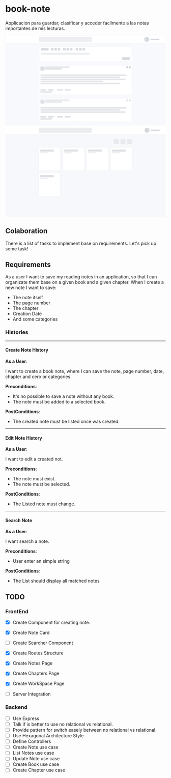 # book-note

Applicacion para guardar, clasificar y acceder facilmente a las notas importantes de mis lecturas.

![Preview](./preview.png)
![Preview](./preview.gif)

## Colaboration

There is a list of tasks to implement base on requirements. Let's pick up some task!

## Requirements

As a user I want to save my reading notes in an application, so that I can organizate them base on a given book and a given chapter. When I create a new note I want to save:

- The note itself
- The page number
- The chapter
- Creation Date
- And some categories

### Histories

---

#### Create Note History

**As a User**:

I want to create a book note, where I can save the note, page number, date, chapter and cero or categories.

**Preconditions**:

- It's no possible to save a note without any book.
- The note must be added to a selected book.

**PostConditions**:

- The created note must be listed once was created.

---

#### Edit Note History

**As a User**:

I want to edit a created not.

**Preconditions**:

- The note must exist.
- The note must be selected.

**PostConditions**:

- The Listed note must change.

---

#### Search Note

**As a User**:

I want search a note.

**Preconditions**:

- User enter an simple string

**PostConditions**:

- The List should display all matched notes


## TODO 

### FrontEnd

- [x] Create Component for creating note.
- [x] Create Note Card
- [ ] Create Searcher Component
- [x] Create Routes Structure
- [x] Create Notes Page
- [x] Create Chapters Page
- [x] Create WorkSpace Page
- [ ] Server Integration


### Backend

- [ ] Use Express
- [ ] Talk if is better to use no relational vs relational.
- [ ] Provide pattern for switch easely between no relational vs relational.
- [ ] Use Hexagonal Architecture Style
- [ ] Define Controllers
- [ ] Create Note use case
- [ ] List Notes use case
- [ ] Update Note use case
- [ ] Create Book use case
- [ ] Create Chapter use case